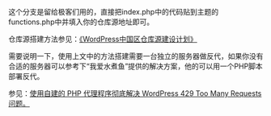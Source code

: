 这个分支是留给极客们用的，直接把index.php中的代码贴到主题的functions.php中并填入你的仓库源地址即可。

仓库源搭建方法参见：[《WordPress中国区仓库源建设计划》][custom]

需要说明一下，使用上文中的方法搭建需要一台独立的服务器做反代，如果你没有合适的服务器可以参考下“我爱水煮鱼”提供的解决方案，他的可以用一个PHP脚本部署反代。

参见：[使用自建的 PHP 代理程序彻底解决 WordPress 429 Too Many Requests 问题。][wpjam-proxy]

[custom]: https://www.ibadboy.net/archives/3349.html

[wpjam-proxy]: https://blog.wpjam.com/project/wpjam-proxy/
